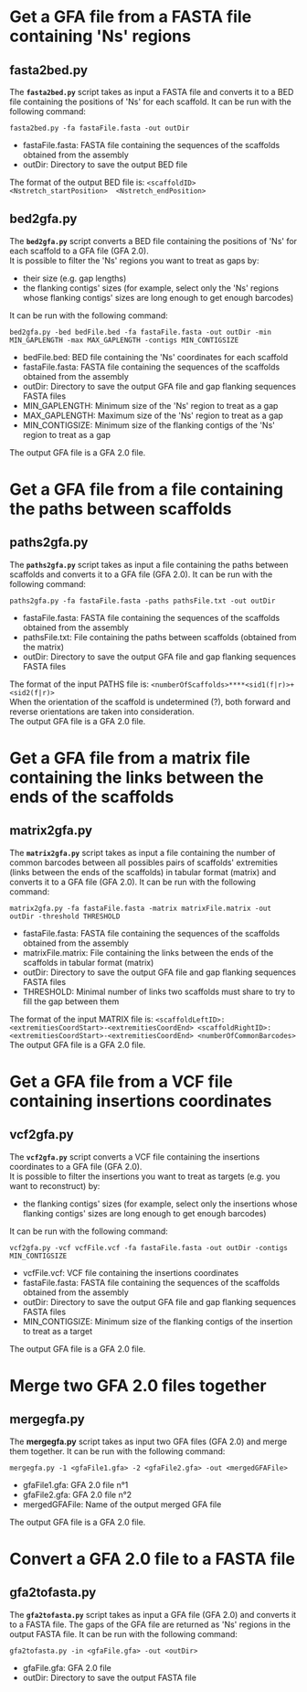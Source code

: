 # Get a GFA file from a FASTA file containing 'Ns' regions

## fasta2bed.py

The **`fasta2bed.py`** script takes as input a FASTA file and converts it to a BED file containing the positions of 'Ns' for each scaffold. It can be run with the following command:  
```
fasta2bed.py -fa fastaFile.fasta -out outDir
```
* fastaFile.fasta: FASTA file containing the sequences of the scaffolds obtained from the assembly
* outDir: Directory to save the output BED file

The format of the output BED file is: `<scaffoldID>  <Nstretch_startPosition>  <Nstretch_endPosition>`

## bed2gfa.py

The **`bed2gfa.py`** script converts a BED file containing the positions of 'Ns' for each scaffold to a GFA file (GFA 2.0).  
It is possible to filter the 'Ns' regions you want to treat as gaps by:
* their size (e.g. gap lengths)
* the flanking contigs' sizes (for example, select only the 'Ns' regions whose flanking contigs' sizes are long enough to get enough barcodes)

It can be run with the following command:  
```
bed2gfa.py -bed bedFile.bed -fa fastaFile.fasta -out outDir -min MIN_GAPLENGTH -max MAX_GAPLENGTH -contigs MIN_CONTIGSIZE
```
* bedFile.bed: BED file containing the 'Ns' coordinates for each scaffold
* fastaFile.fasta: FASTA file containing the sequences of the scaffolds obtained from the assembly
* outDir: Directory to save the output GFA file and gap flanking sequences FASTA files
* MIN_GAPLENGTH: Minimum size of the 'Ns' region to treat as a gap
* MAX_GAPLENGTH: Maximum size of the 'Ns' region to treat as a gap
* MIN_CONTIGSIZE: Minimum size of the flanking contigs of the 'Ns' region to treat as a gap

The output GFA file is a GFA 2.0 file. 


# Get a GFA file from a file containing the paths between scaffolds

## paths2gfa.py

The **`paths2gfa.py`** script takes as input a file containing the paths between scaffolds and converts it to a GFA file (GFA 2.0). It can be run with the following command:  
```
paths2gfa.py -fa fastaFile.fasta -paths pathsFile.txt -out outDir
```
* fastaFile.fasta: FASTA file containing the sequences of the scaffolds obtained from the assembly
* pathsFile.txt: File containing the paths between scaffolds (obtained from the matrix)
* outDir: Directory to save the output GFA file and gap flanking sequences FASTA files

The format of the input PATHS file is: `<numberOfScaffolds>****<sid1(f|r)>+<sid2(f|r)>`  
When the orientation of the scaffold is undetermined (?), both forward and reverse orientations are taken into consideration.  
The output GFA file is a GFA 2.0 file. 


# Get a GFA file from a matrix file containing the links between the ends of the scaffolds

## matrix2gfa.py

The **`matrix2gfa.py`** script takes as input a file containing the number of common barcodes between all possibles pairs of scaffolds' extremities (links between the ends of the scaffolds) in tabular format (matrix) and converts it to a GFA file (GFA 2.0). It can be run with the following command:  
```
matrix2gfa.py -fa fastaFile.fasta -matrix matrixFile.matrix -out outDir -threshold THRESHOLD
```
* fastaFile.fasta: FASTA file containing the sequences of the scaffolds obtained from the assembly
* matrixFile.matrix: File containing the links between the ends of the scaffolds in tabular format (matrix)
* outDir: Directory to save the output GFA file and gap flanking sequences FASTA files
* THRESHOLD: Minimal number of links two scaffolds must share to try to fill the gap between them

The format of the input MATRIX file is: `<scaffoldLeftID>:<extremitiesCoordStart>-<extremitiesCoordEnd> <scaffoldRightID>:<extremitiesCoordStart>-<extremitiesCoordEnd> <numberOfCommonBarcodes>`  
The output GFA file is a GFA 2.0 file.


# Get a GFA file from a VCF file containing insertions coordinates

## vcf2gfa.py

The **`vcf2gfa.py`** script converts a VCF file containing the insertions coordinates to a GFA file (GFA 2.0).  
It is possible to filter the insertions you want to treat as targets (e.g. you want to reconstruct) by:
* the flanking contigs' sizes (for example, select only the insertions whose flanking contigs' sizes are long enough to get enough barcodes)

It can be run with the following command:  
```
vcf2gfa.py -vcf vcfFile.vcf -fa fastaFile.fasta -out outDir -contigs MIN_CONTIGSIZE
```
* vcfFile.vcf: VCF file containing the insertions coordinates
* fastaFile.fasta: FASTA file containing the sequences of the scaffolds obtained from the assembly
* outDir: Directory to save the output GFA file and gap flanking sequences FASTA files
* MIN_CONTIGSIZE: Minimum size of the flanking contigs of the insertion to treat as a target

The output GFA file is a GFA 2.0 file. 


# Merge two GFA 2.0 files together

## mergegfa.py

The **mergegfa.py** script takes as input two GFA files (GFA 2.0) and merge them together. It can be run with the following command:  
```
mergegfa.py -1 <gfaFile1.gfa> -2 <gfaFile2.gfa> -out <mergedGFAFile>
```
* gfaFile1.gfa: GFA 2.0 file n°1
* gfaFile2.gfa: GFA 2.0 file n°2
* mergedGFAFile: Name of the output merged GFA file

The output GFA file is a GFA 2.0 file. 


# Convert a GFA 2.0 file to a FASTA file

## gfa2tofasta.py

The **`gfa2tofasta.py`** script takes as input a GFA file (GFA 2.0) and converts it to a FASTA file. The gaps of the GFA file are returned as 'Ns' regions in the output FASTA file. It can be run with the following command:  
```
gfa2tofasta.py -in <gfaFile.gfa> -out <outDir>
```
* gfaFile.gfa: GFA 2.0 file
* outDir: Directory to save the output FASTA file

